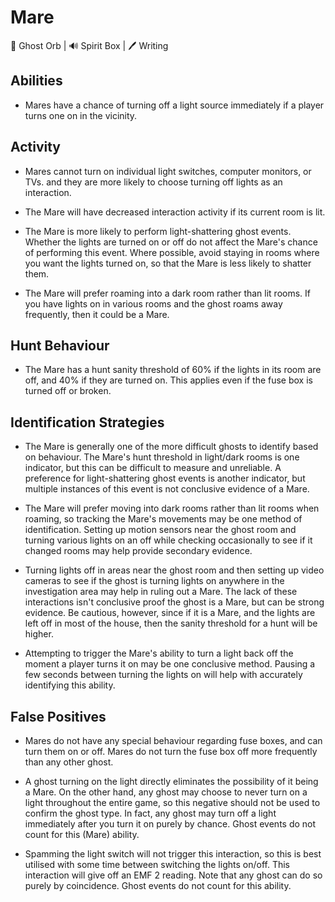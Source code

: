 # Mare	

🔮 Ghost Orb | 🔊 Spirit Box | 🖊️ Writing

## Abilities

* Mares have a chance of turning off a light source immediately if a player turns one on in the vicinity. 

## Activity

* Mares cannot turn on individual light switches, computer monitors, or TVs. and they are more likely to choose turning off lights as an interaction. 

* The Mare will have decreased interaction activity if its current room is lit.

* The Mare is more likely to perform light-shattering ghost events. Whether the lights are turned on or off do not affect the Mare's chance of performing this event. Where possible, avoid staying in rooms where you want the lights turned on, so that the Mare is less likely to shatter them.

* The Mare will prefer roaming into a dark room rather than lit rooms. If you have lights on in various rooms and the ghost roams away frequently, then it could be a Mare.

## Hunt Behaviour

* The Mare has a hunt sanity threshold of 60% if the lights in its room are off, and 40% if they are turned on. This applies even if the fuse box is turned off or broken.

## Identification Strategies

* The Mare is generally one of the more difficult ghosts to identify based on behaviour. The Mare's hunt threshold in light/dark rooms is one indicator, but this can be difficult to measure and unreliable. A preference for light-shattering ghost events is another indicator, but multiple instances of this event is not conclusive evidence of a Mare. 

* The Mare will prefer moving into dark rooms rather than lit rooms when roaming, so tracking the Mare's movements may be one method of identification. Setting up motion sensors near the ghost room and turning various lights on an off while checking occasionally to see if it changed rooms may help provide secondary evidence. 

* Turning lights off in areas near the ghost room and then setting up video cameras to see if the ghost is turning lights on anywhere in the investigation area may help in ruling out a Mare. The lack of these interactions isn't conclusive proof the ghost is a Mare, but can be strong evidence. Be cautious, however, since if it is a Mare, and the lights are left off in most of the house, then the sanity threshold for a hunt will be higher.

* Attempting to trigger the Mare's ability to turn a light back off the moment a player turns it on may be one conclusive method. Pausing a few seconds between turning the lights on will help with accurately identifying this ability. 

## False Positives

* Mares do not have any special behaviour regarding fuse boxes, and can turn them on or off. Mares do not turn the fuse box off more frequently than any other ghost.

* A ghost turning on the light directly eliminates the possibility of it being a Mare. On the other hand, any ghost may choose to never turn on a light throughout the entire game, so this negative should not be used to confirm the ghost type. In fact, any ghost may turn off a light immediately after you turn it on purely by chance. Ghost events do not count for this (Mare) ability.

* Spamming the light switch will not trigger this interaction, so this is best utilised with some time between switching the lights on/off. This interaction will give off an EMF 2 reading. Note that any ghost can do so purely by coincidence. Ghost events do not count for this ability.

